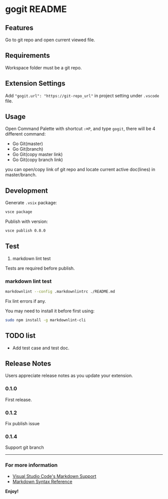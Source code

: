 # gogit README

## Features

Go to git repo and open current viewed file.

## Requirements

Workspace folder must be a git repo.

## Extension Settings

Add `"gogit.url": "https://git-repo_url"` in project setting under `.vscode` file.

## Usage

Open Command Palette with shortcut `⇧⌘P`,
  and type `gogit`, there will be 4 different command:

- Go Git(master)
- Go Git(branch)
- Go Git(copy master link)
- Go Git(copy branch link)

you can open/copy link of git repo and locate current active doc(lines) in master/branch.

## Development

Generate `.vsix` package:

```bash
vsce package
```

Publish with version:

```bash
vsce publish 0.0.0
```

## Test

1. markdown lint test

Tests are required before publish.

### markdown lint test

```bash
markdownlint --config .markdownlintrc ./README.md
```

Fix lint errors if any.

You may need to install it before first using:

```bash
sudo npm install -g markdownlint-cli
```

## TODO list

- Add test case and test doc.

## Release Notes

Users appreciate release notes as you update your extension.

### 0.1.0

First release.

### 0.1.2

Fix publish issue

### 0.1.4

Support git branch

-----------------------------------------------------------------------------------------------------------

### For more information

- [Visual Studio Code's Markdown Support](http://code.visualstudio.com/docs/languages/markdown)
- [Markdown Syntax Reference](https://help.github.com/articles/markdown-basics/)

**Enjoy!**
